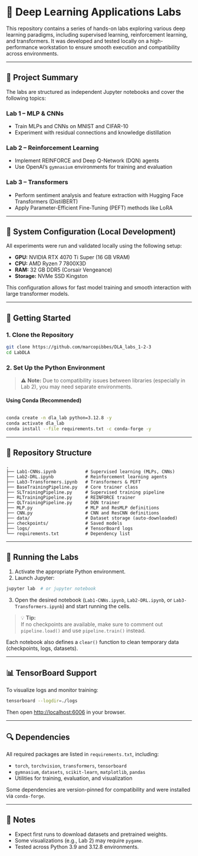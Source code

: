 # 🧠 Deep Learning Applications Labs

This repository contains a series of hands-on labs exploring various deep learning paradigms, including supervised learning, reinforcement learning, and transformers. It was developed and tested locally on a high-performance workstation to ensure smooth execution and compatibility across environments.

---

## 📌 Project Summary

The labs are structured as independent Jupyter notebooks and cover the following topics:

### Lab 1 – **MLP & CNNs**
- Train MLPs and CNNs on MNIST and CIFAR-10
- Experiment with residual connections and knowledge distillation

### Lab 2 – **Reinforcement Learning**
- Implement REINFORCE and Deep Q-Network (DQN) agents
- Use OpenAI’s `gymnasium` environments for training and evaluation

### Lab 3 – **Transformers**
- Perform sentiment analysis and feature extraction with Hugging Face Transformers (DistilBERT)
- Apply Parameter-Efficient Fine-Tuning (PEFT) methods like LoRA

---

## 🧪 System Configuration (Local Development)

All experiments were run and validated locally using the following setup:

- **GPU:** NVIDIA RTX 4070 Ti Super (16 GB VRAM)  
- **CPU:** AMD Ryzen 7 7800X3D  
- **RAM:** 32 GB DDR5 (Corsair Vengeance)  
- **Storage:** NVMe SSD Kingston

This configuration allows for fast model training and smooth interaction with large transformer models.

---

## 🚀 Getting Started

### 1. Clone the Repository

```bash
git clone https://github.com/marcopibbes/DLA_labs_1-2-3
cd LabDLA
```

### 2. Set Up the Python Environment

> ⚠️ **Note:** Due to compatibility issues between libraries (especially in Lab 2), you may need separate environments.

#### Using Conda (Recommended)

```bash

conda create -n dla_lab python=3.12.8 -y
conda activate dla_lab
conda install --file requirements.txt -c conda-forge -y


```

---

## 📁 Repository Structure

```text
.
├── Lab1-CNNs.ipynb           # Supervised learning (MLPs, CNNs)
├── Lab2-DRL.ipynb            # Reinforcement learning agents
├── Lab3-Transformers.ipynb   # Transformers & PEFT
├── BaseTrainingPipeline.py   # Core trainer class
├── SLTrainingPipeline.py     # Supervised training pipeline
├── RLTrainingPipeline.py     # REINFORCE trainer
├── QLTrainingPipeline.py     # DQN trainer
├── MLP.py                    # MLP and ResMLP definitions
├── CNN.py                    # CNN and ResCNN definitions
├── data/                     # Dataset storage (auto-downloaded)
├── checkpoints/              # Saved models
├── logs/                     # TensorBoard logs
└── requirements.txt          # Dependency list
```

---

## 📓 Running the Labs

1. Activate the appropriate Python environment.
2. Launch Jupyter:

```bash
jupyter lab  # or jupyter notebook
```

3. Open the desired notebook (`Lab1-CNNs.ipynb`, `Lab2-DRL.ipynb`, or `Lab3-Transformers.ipynb`) and start running the cells.

> 💡 **Tip:**  
> If no checkpoints are available, make sure to comment out `pipeline.load()` and use `pipeline.train()` instead.

Each notebook also defines a `clear()` function to clean temporary data (checkpoints, logs, datasets).

---

## 📊 TensorBoard Support

To visualize logs and monitor training:

```bash
tensorboard --logdir=./logs
```

Then open [http://localhost:6006](http://localhost:6006) in your browser.

---

## 🔍 Dependencies

All required packages are listed in `requirements.txt`, including:

- `torch`, `torchvision`, `transformers`, `tensorboard`
- `gymnasium`, `datasets`, `scikit-learn`, `matplotlib`, `pandas`
- Utilities for training, evaluation, and visualization

Some dependencies are version-pinned for compatibility and were installed via `conda-forge`.

---

## 🧩 Notes

- Expect first runs to download datasets and pretrained weights.
- Some visualizations (e.g., Lab 2) may require `pygame`.
- Tested across Python 3.9 and 3.12.8 environments.
